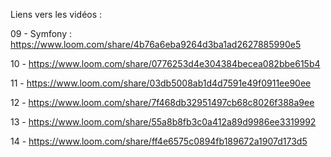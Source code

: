 Liens vers les vidéos : 


09 - Symfony : https://www.loom.com/share/4b76a6eba9264d3ba1ad2627885990e5

10 - https://www.loom.com/share/0776253d4e304384becea082bbe615b4 </p>
 
11 - https://www.loom.com/share/03db5008ab1d4d7591e49f0911ee90ee

12 - https://www.loom.com/share/7f468db32951497cb68c8026f388a9ee

13 - https://www.loom.com/share/55a8b8fb3c0a412a89d9986ee3319992

14 - https://www.loom.com/share/ff4e6575c0894fb189672a1907d173d5







